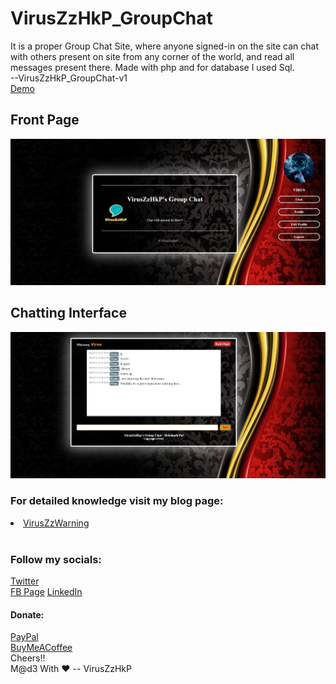 # VirusZzHkP_GroupChat
It is a proper Group Chat Site, where anyone signed-in on the site can chat with others present on site from any corner of the world, and read all messages present there.
Made with php and for database I used Sql. <br>--VirusZzHkP_GroupChat-v1<br>
<a href="https://hrisikeshpal.000webhostapp.com/">Demo</a>
 
## Front Page
<img src="images/first.jpg" alt="Front Page Of VirusZzHkP's Group Chat" >

## Chatting Interface
<img src="images/second.jpg" alt="Chatting Page Of VirusZzHkP's Group Chat" >

<H3> For detailed knowledge visit my blog page:<br> </H3>
<a href="https://viruszzwarning.medium.com/"><li>VirusZzWarning</a>
 <br><br><H3>Follow my socials:</H3>
 
<a href="https://twitter.com/hrisikesh_pal">Twitter</a><br>
<a href="https://www.facebook.com/therealhrisikesh">FB Page</a>
<a href="https://www.linkedin.com/in/viruszzwarning/">LinkedIn</a>
<H4>Donate:</H4>
<a href="https://www.paypal.com/paypalme/hrisikeshpal">PayPal</a><br>
<a href="https://www.buymeacoffee.com/hrisikesh">BuyMeACoffee</a>
<br>
 Cheers!!<br>
 M@d3 With ♥ -- VirusZzHkP
